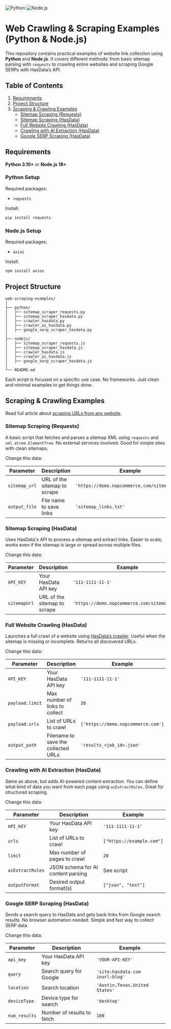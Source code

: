![Python](https://img.shields.io/badge/python-3.10+-blue)
![Node.js](https://img.shields.io/badge/node.js-18+-green)


# Web Crawling & Scraping Examples (Python & Node.js)

This repository contains practical examples of website link collection using **Python** and **Node.js**. It covers different methods: from basic sitemap parsing with `requests` to crawling entire websites and scraping Google SERPs with HasData’s API.

## Table of Contents

1. [Requirements](#requirements)
2. [Project Structure](#project-structure)
3. [Scraping & Crawling Examples](#scraping--crawling-examples)
   * [Sitemap Scraping (Requests)](#sitemap-scraping-requests)
   * [Sitemap Scraping (HasData)](#sitemap-scraping-hasdata)
   * [Full Website Crawling (HasData)](#full-website-crawling-hasdata)
   * [Crawling with AI Extraction (HasData)](#crawling-with-ai-extraction-hasdata)
   * [Google SERP Scraping (HasData)](#google-serp-scraping-hasdata)

## Requirements

**Python 3.10+** or **Node.js 18+**

### Python Setup

Required packages:

* `requests`

Install:

```bash
pip install requests
```

### Node.js Setup

Required packages:

* `axios`

Install:

```bash
npm install axios
```

## Project Structure

```
web-scraping-examples/
│
├── python/
│   ├── sitemap_scraper_requests.py
│   ├── sitemap_scraper_hasdata.py
│   ├── crawler_hasdata.py
│   ├── crawler_ai_hasdata.py
│   ├── google_serp_scraper_hasdata.py
│
├── nodejs/
│   ├── sitemap_scraper_requests.js
│   ├── sitemap_scraper_hasdata.js
│   ├── crawler_hasdata.js
│   ├── crawler_ai_hasdata.js
│   ├── google_serp_scraper_hasdata.js
│
└── README.md
```

Each script is focused on a specific use case. No frameworks. Just clean and minimal examples to get things done.

## Scraping & Crawling Examples
Read full article about [scraping URLs from any website](https://hasdata.com/blog/find-all-urls-on-a-domain).

### Sitemap Scraping (Requests)

A basic script that fetches and parses a sitemap XML using `requests` and `xml.etree.ElementTree`. No external services involved. Good for simple sites with clean sitemaps.

Change this data:

| Parameter     | Description                  | Example                                      |
| ------------- | ---------------------------- | -------------------------------------------- |
| `sitemap_url` | URL of the sitemap to scrape | `'https://demo.nopcommerce.com/sitemap.xml'` |
| `output_file` | File name to save links      | `'sitemap_links.txt'`                        |



### Sitemap Scraping (HasData)

Uses HasData's API to process a sitemap and extract links. Easier to scale, works even if the sitemap is large or spread across multiple files.

Change this data:

| Parameter    | Description                  | Example                                      |
| ------------ | ---------------------------- | -------------------------------------------- |
| `API_KEY`    | Your HasData API key         | `'111-1111-11-1'`                            |
| `sitemapUrl` | URL of the sitemap to scrape | `'https://demo.nopcommerce.com/sitemap.xml'` |


### Full Website Crawling (HasData)

Launches a full crawl of a website using [HasData’s crawler](https://docs.hasdata.com/scrapers/websites-crawler/quickstart). Useful when the sitemap is missing or incomplete. Returns all discovered URLs.

Change this data:

| Parameter       | Description                         | Example                            |
| --------------- | ----------------------------------- | ---------------------------------- |
| `API_KEY`       | Your HasData API key                | `'111-1111-11-1'`                  |
| `payload.limit` | Max number of links to collect      | `20`                               |
| `payload.urls`  | List of URLs to crawl               | `['https://demo.nopcommerce.com']` |
| `output_path`   | Filename to save the collected URLs | `'results_<job_id>.json'`          |



### Crawling with AI Extraction (HasData)

Same as above, but adds AI-powered content extraction. You can define what kind of data you want from each page using `aiExtractRules`. Great for structured scraping.

Change this data:

| Parameter        | Description                        | Example                   | 
| ---------------- | ---------------------------------- | ------------------------- | 
| `API_KEY`        | Your HasData API key               | `'111-1111-11-1'`         | 
| `urls`           | List of URLs to crawl              | `["https://example.com"]` | 
| `limit`          | Max number of pages to crawl       | `20`                      | 
| `aiExtractRules` | JSON schema for AI content parsing | See script                | 
| `outputFormat`   | Desired output format(s)           | `["json", "text"]`        | 

### Google SERP Scraping (HasData)

Sends a search query to HasData and gets back links from Google search results. No browser automation needed. Simple and fast way to collect SERP data.

Change this data:

| Parameter     | Description                | Example                         |
| ------------- | -------------------------- | ------------------------------- |
| `api_key`     | Your HasData API key       | `'YOUR-API-KEY'`                |
| `query`       | Search query for Google    | `'site:hasdata.com inurl:blog'` |
| `location`    | Search location            | `'Austin,Texas,United States'`  |
| `deviceType`  | Device type for search     | `'desktop'`                     |
| `num_results` | Number of results to fetch | `100`                           |
